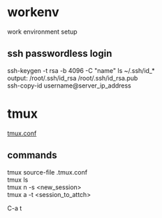 # workenv
work environment setup

## ssh passwordless login 
ssh-keygen -t rsa -b 4096 -C "name" 
ls ~/.ssh/id_*  
output: /root/.ssh/id_rsa  /root/.ssh/id_rsa.pub  
ssh-copy-id username@server_ip_address  

# tmux  
[tmux.conf](tmux.conf)  
## commands
tmux source-file .tmux.conf  
tmux ls  
tmux n -s <new_session>  
tmux a -t <session_to_attch>  
<!--- display current time --->  
C-a t  
